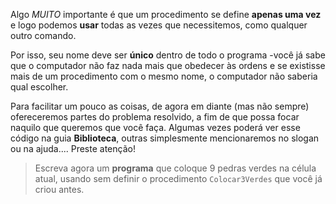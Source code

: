 Algo _MUITO_ importante é que um procedimento se define **apenas uma vez** e logo podemos **usar** todas as vezes que necessitemos, como qualquer outro comando.

Por isso, seu nome deve ser **único** dentro de todo o programa -você já sabe que o computador não faz nada mais que obedecer às ordens e se existisse mais de um procedimento com o mesmo nome, o computador não saberia qual escolher.

Para facilitar um pouco as coisas, de agora em diante (mas não sempre) ofereceremos partes do problema resolvido, a fim de que possa focar naquilo que queremos que você faça. Algumas vezes poderá ver esse código na guia **Biblioteca**, outras simplesmente mencionaremos no slogan ou na ajuda.... Preste atenção!

> Escreva agora um **programa** que coloque 9 pedras verdes na célula atual, usando sem definir o procedimento `Colocar3Verdes` que você já criou antes.

